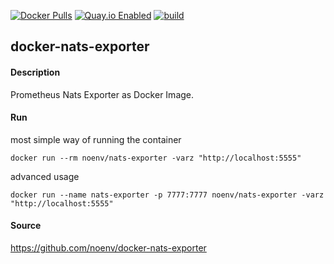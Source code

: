 [![Docker Pulls](https://badgen.net/docker/pulls/noenv/nats-exporter)](https://hub.docker.com/r/noenv/nats-exporter)
[![Quay.io Enabled](https://badgen.net/badge/quay%20pulls/enabled/green)](https://quay.io/repository/noenv/nats-exporter)
[![build](https://github.com/NoEnv/docker-nats-exporter/actions/workflows/build.yml/badge.svg)](https://github.com/NoEnv/docker-nats-exporter/actions/workflows/build.yml)

## docker-nats-exporter

#### Description

Prometheus Nats Exporter as Docker Image.

#### Run

most simple way of running the container

    docker run --rm noenv/nats-exporter -varz "http://localhost:5555"

advanced usage

    docker run --name nats-exporter -p 7777:7777 noenv/nats-exporter -varz "http://localhost:5555"

#### Source

https://github.com/noenv/docker-nats-exporter
